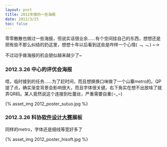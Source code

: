 ```yaml
---
layout: post
title: 2012年做的一些海报
date: 2012/3/25
toc: false
---
```


零零散散也做过一些海报，但说实话很业余……有个空间挂自己的东西，想想还是把有些不那么纠结的扔这里，想想十年以后看到这些是咋样一个心情( ﹁ ﹁ ) ~→ 

<!--more-->

不过动手做海报的机会貌似越来越少了~

### 2012.3.26 中心的评优会海报

唔，临时接到的任务……为了赶时间，而且想换换口味做了一个山寨metro的。QP提了点，确实渐变背景会影响很大，而且字体很关键。右下角实在想不出放啥了就弄QR码。某人竟然说这个连接到杜蕾丝，严重需要自重(¬_¬)

{% asset_img 2012_poster_sutuo.jpg %}

### 2012.3.26 科协[软件设计大赛](http://www.hisoft2012.org)展板

同样的metro，字体还是细线等宽好多了

{% asset_img 2012_poster_hisoft.jpg %}